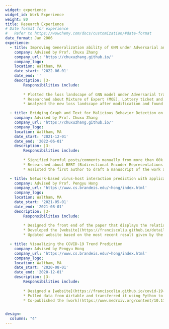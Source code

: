```yaml
---
widget: experience
widget_id: Work Experience
weight: 80
title: Research Experience
# Date format for experience
#   Refer to https://wowchemy.com/docs/customization/#date-format
date_format: Jan 2006
experience:
  - title: Improving Generalization ability of GNN under Adversarial and Fairness Training
    company: Advised by Prof. Chuxu Zhang
    company_url: 'https://chuxuzhang.github.io/'
    company_logo: 
    location: Waltham, MA
    date_start: '2022-06-01'
    date_end: ''
    description: |3-
        Responsibilities include:
        
        * Plotted the loss landscape of GNN model under Adversarial training and Fairness data to compare the difference with regular GNN model. 
        * Researched about Mixture of Expert (MOE), Lottery ticket and model sparsity. Later, attempted to improve the generalization ability of GNN model under                   Adversarial training and Fairness data setup.
        * Analyzed the new loss landscape after modification and found the possible reason of such transformation. 

  - title: Bridging Graph and Text for Malicious Behavior Detection on Social Media
    company: Advised by Prof. Chuxu Zhang
    company_url: 'https://chuxuzhang.github.io/'
    company_logo: 
    location: Waltham, MA
    date_start: '2021-12-01'
    date_end: '2022-06-01'
    description: |3-
        Responsibilities include:
        
        * Signified harmful posts/comments manually from more than 60k posts on Twitter to be served as training samples in the fine-tuning process of the model.
        * Researched about BERT (Bidirectional Encoder Representations from Transformers) and helped rebuild the baseline for the project; later fine-tuned the model           to reach its best performance.
        * Assisted the first author to draft a manuscript of the work and submitted to ICDM conference. 

  - title: Network-based virus-host interaction prediction with application to SARS-CoV-2
    company: Advised by Prof. Pengyu Hong
    company_url: 'https://www.cs.brandeis.edu/~hong/index.html'
    company_logo: 
    location: Waltham, MA
    date_start: '2021-05-01'
    date_end: '2021-08-01'
    description: |3-
        Responsibilities include:
        
        * Designed the front end of the paper that displays the relationship between the protein groups of different types of coronavirus with different hosts.                   Further, by taking advantage of machine learning, the paper presented a prediction of other connections between those two protein groups.
        * Developed the [website](https://franciscoliu.github.io/detailed-virus-host.github.io/) through HTML, CSS, AJAX, Java, JQuery, etc. Imported the previous work           data of the paper from [github](https://github.com/hangyu98/IMSP). (Simple version of the [website](https://franciscoliu.github.io/francisco.github.io-virus-host/))
        * Updated website based on the most recent result given by the algorithm. 

  - title: Visualizing the COVID-19 Trend Prediction
    company: Advised by Pengyu Hong
    company_url: 'https://www.cs.brandeis.edu/~hong/index.html'
    company_logo: 
    location: Waltham, MA
    date_start: '2020-08-01'
    date_end: '2020-12-01'
    description: |3-
        Responsibilities include:
        
        * Designed a [website](https://franciscoliu.github.io/covid-19-prediction.github.io/) to hold data of a machine learning algorithm that predicted the                     COVID-19 trend based on the ground truth using Javascript, HTML, CSS, AJAX, Python. 
        * Pulled data from Airtable and transferred it using Python to make it compatible with the website. Later combined with front end to be user friendly.
        * Co-published the [work](https://www.medrxiv.org/content/10.1101/2021.01.04.21249218v1.full) to medRxiv. 


design:
  columns: "4"
---
```

